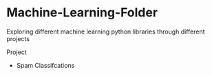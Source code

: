 # Machine-Learning-Folder

Exploring different machine learning python libraries through different projects

Project
- Spam Classifcations
